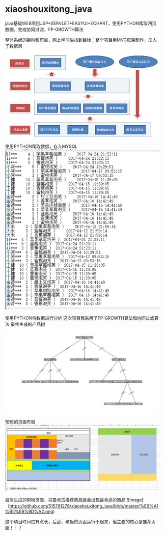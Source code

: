 # xiaoshouxitong_java
java基础WEB项目JSP+SERVLET+EASYUI+ECHART，使用PYTHON爬取网页数据，完成协同过滤，FP-GROWTH算法

整体系统的架构和布局，网上学习后找到目标：整个项目用MVC框架制作，加入了数据层
![image](https://github.com/515791278/xiaoshouxitong_java/blob/master/272011015588144.png)

使用PYTHON爬取数据，存入MYSQL
![image](https://github.com/515791278/xiaoshouxitong_java/blob/master/%E6%8D%95%E8%8E%B7.PNG)

使用PYTHON将数据进行分析
这次项目我采用了FP-GROWTH算法和协同过滤算法
最终生成的产品树
![image](https://github.com/515791278/xiaoshouxitong_java/blob/master/%E6%8E%A8%E8%8D%90%E4%BA%A7%E5%93%81%E6%A0%91.png)

预想的页面布局
![image](https://github.com/515791278/xiaoshouxitong_java/blob/master/%E6%80%BB%E4%BD%93.png)

最后生成的购物页面，只要点击推荐商品就会出现最合适的商品
![image]（https://github.com/515791278/xiaoshouxitong_java/blob/master/%E9%A1%B5%E9%9D%A2.png)

这个项目时间过有点长，后台，老板的页面运行不起来，但主要的核心是推荐页面！！！







